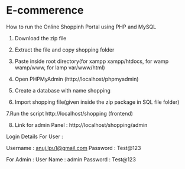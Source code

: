 # E-commerence

How to run the Online Shoppinh Portal using PHP and MySQL

1. Download the  zip file

2. Extract the file and copy shopping folder

3. Paste inside root directory(for xampp xampp/htdocs, for wamp wamp/www, for lamp var/www/html)

4. Open PHPMyAdmin (http://localhost/phpmyadmin)

5. Create a database with name shopping

6. Import shopping file(given inside the zip package in SQL file folder)

7.Run the script http://localhost/shopping (frontend)

8. Link for admin Panel : http://localhost/shopping/admin

Login Details For User :

Username : anuj.lpu1@gmail.com
Password : Test@123

For Admin :
User Name : admin
Password : Test@123
